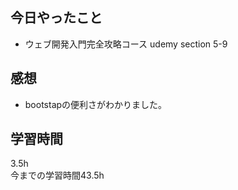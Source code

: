 ## 今日やったこと
- ウェブ開発入門完全攻略コース udemy section 5-9

## 感想
- bootstapの便利さがわかりました。

## 学習時間
3.5h  
今までの学習時間43.5h
